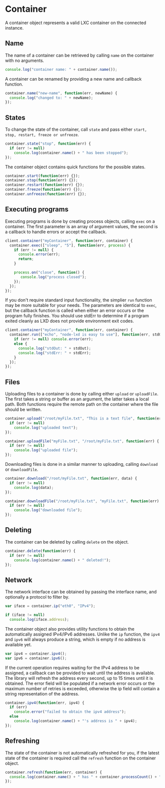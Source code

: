 # Container

A container object represents a valid LXC container on the connected instance.

## Name

The name of a container can be retrieved by calling `name` on the container with no arguments.

```js
console.log("container name: " + container.name());
```

A container can be renamed by providing a new name and callback function.

```js
container.name("new-name", function(err, newName) {
  console.log("changed to: " + newName);
});
```

## States

To change the state of the container, call `state` and pass either `start, stop, restart, freeze or unfreeze`.

```js
container.state("stop", function(err) {
  if (err != null)
    console.log(container.name() + " has been stopped");
});
```

The container object contains quick functions for the possible states.

```js
container.start(function(err) {});
container.stop(function(err) {});
container.restart(function(err) {});
container.freeze(function(err) {});
container.unfreeze(function(err) {});
```

## Executing programs

Executing programs is done by creating process objects, calling `exec` on a container. The first parameter is an array of argument values, the second is a callback to handle errors or accept the callback.

```js
client.container("myContainer", function(err, container) {
  container.exec(["sleep", "5"], function(err, process) {
    if (err != null) {
      console.error(err);
      return;
    }

    process.on("close", function() {
       console.log("process closed");
    });
  });
});
```

If you don't require standard input functionality, the simplier `run` function may be more suitable for your needs. The parameters are identical to `exec`, but the callback function is called when either an error occurs or the program fully finishes. You should use stdErr to determine if a program exited cleanly as LXD does not provide environment exit codes.

```js
client.container("myContainer", function(err, container) {
  container.run(["echo", "node-lxd is easy to use"], function(err, stdOut, stdErr) {
    if (err != null) console.error(err);
    else {
      console.log("stdOut: " + stdOut);
      console.log("stdErr: " + stdErr);
    }
  });
});
```

## Files

Uploading files to a container is done by calling either `upload` or `uploadFile`. The first takes a string or buffer as an argument, the latter takes a local path. Both functions require the remote path on the container where the file should be written.

```js
container.upload("/root/myFile.txt", "This is a text file", function(err) {
  if (err != null)
    console.log("uploaded text");
});
```

```js
container.uploadFile("myFile.txt", "/root/myFile.txt", function(err) {
  if (err != null)
    console.log("uploaded file");
});
```

Downloading files is done in a similar manner to uploading, calling `download` or `downloadFile`.

```js
container.download("/root/myFile.txt", function(err, data) {
  if (err != null)
    console.log(data);
});
```

```js
container.downloadFile("/root/myFile.txt", "myFile.txt", function(err) {
  if (err != null)
    console.log("downloaded file");
});
```

## Deleting

The container can be deleted by calling `delete` on the object.

```js
container.delete(function(err) {
  if (err != null)
    console.log(container.name() + " deleted!");
});
```

## Network

The network interface can be obtained by passing the interface name, and optionally a protocol to filter by.

```js
var iface = container.ip("eth0", "IPv4");

if (iface != null)
  console.log(iface.address);
```

The container object also provides utility functions to obtain the automatically assigned IPv4/IPv6 addresses. Unlike the `ip` function, the `ipv4` and `ipv6` will always produce a string, which is empty if no address is available yet.

```js
var ipv4 = container.ipv4();
var ipv6 = container.ipv6();
```

If the current operation requires waiting for the IPv4 address to be assigned, a callback can be provided to wait until the address is available. The library will refresh the address every second, up to 15 times until it is obtained. The error field will be populated if a network error occurs or the maximum number of retries is exceeded, otherwise the ip field will contain a string representation of the address.

```js
container.ipv4(function(err, ipv4) {
  if (err)
    console.error("failed to obtain the ipv4 address");
  else
    console.log(container.name() + "'s address is " + ipv4);
});
```

## Refreshing

The state of the container is not automatically refreshed for you, if the latest state of the container is required call the `refresh` function on the container object.

```js
container.refresh(function(err, container) {
  console.log(container.name() + " has " + container.processCount() + " running processes");
});
```
